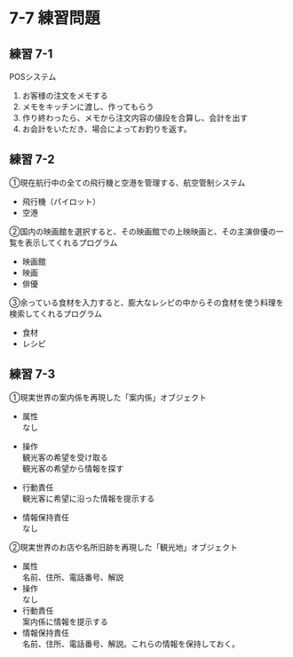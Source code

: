 # 7-7 練習問題

## 練習 7-1

POSシステム  

1. お客様の注文をメモする
1. メモをキッチンに渡し、作ってもらう
1. 作り終わったら、メモから注文内容の値段を合算し、会計を出す
1. お会計をいただき、場合によってお釣りを返す。

## 練習 7-2

①現在航行中の全ての飛行機と空港を管理する、航空管制システム

- 飛行機（パイロット）
- 空港

②国内の映画館を選択すると、その映画館での上映映画と、その主演俳優の一覧を表示してくれるプログラム

- 映画館
- 映画
- 俳優

③余っている食材を入力すると、膨大なレシピの中からその食材を使う料理を検索してくれるプログラム

- 食材
- レシピ

## 練習 7-3

①現実世界の案内係を再現した「案内係」オブジェクト

- 属性  
	なし	

- 操作  
	観光客の希望を受け取る  
	観光客の希望から情報を探す  

- 行動責任  
	観光客に希望に沿った情報を提示する

- 情報保持責任  
	なし

②現実世界のお店や名所旧跡を再現した「観光地」オブジェクト
- 属性  
	名前、住所、電話番号、解説
- 操作  
	なし
- 行動責任  
	案内係に情報を提示する
- 情報保持責任  
	名前、住所、電話番号、解説。これらの情報を保持しておく。
	